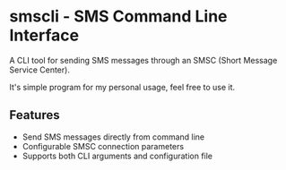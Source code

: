 # smscli - SMS Command Line Interface

A CLI tool for sending SMS messages through an SMSC (Short Message Service Center). 

It's simple program for my personal usage, feel free to use it.

## Features

- Send SMS messages directly from command line
- Configurable SMSC connection parameters
- Supports both CLI arguments and configuration file
